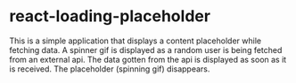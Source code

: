 # react-loading-placeholder
 This is a simple application that displays a content placeholder while fetching data. A spinner gif is displayed as a random user is being fetched from an external api. The data gotten from the api is displayed as soon as it is received. The placeholder (spinning gif) disappears.
